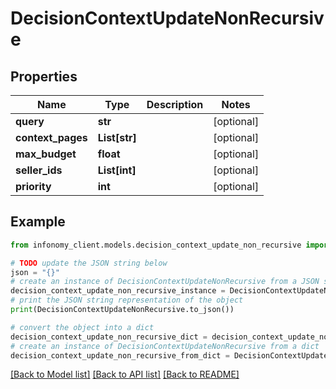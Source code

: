 # DecisionContextUpdateNonRecursive


## Properties

Name | Type | Description | Notes
------------ | ------------- | ------------- | -------------
**query** | **str** |  | [optional] 
**context_pages** | **List[str]** |  | [optional] 
**max_budget** | **float** |  | [optional] 
**seller_ids** | **List[int]** |  | [optional] 
**priority** | **int** |  | [optional] 

## Example

```python
from infonomy_client.models.decision_context_update_non_recursive import DecisionContextUpdateNonRecursive

# TODO update the JSON string below
json = "{}"
# create an instance of DecisionContextUpdateNonRecursive from a JSON string
decision_context_update_non_recursive_instance = DecisionContextUpdateNonRecursive.from_json(json)
# print the JSON string representation of the object
print(DecisionContextUpdateNonRecursive.to_json())

# convert the object into a dict
decision_context_update_non_recursive_dict = decision_context_update_non_recursive_instance.to_dict()
# create an instance of DecisionContextUpdateNonRecursive from a dict
decision_context_update_non_recursive_from_dict = DecisionContextUpdateNonRecursive.from_dict(decision_context_update_non_recursive_dict)
```
[[Back to Model list]](../README.md#documentation-for-models) [[Back to API list]](../README.md#documentation-for-api-endpoints) [[Back to README]](../README.md)


